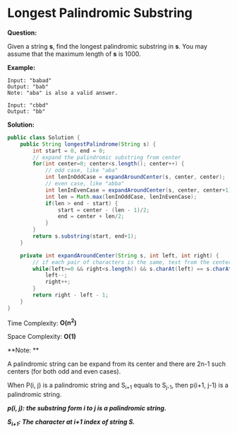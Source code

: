 # Longest Palindromic Substring

**Question:** 

Given a string **s**, find the longest palindromic substring in **s**. You may assume that the maximum length of **s** is 1000.

**Example:** 

```
Input: "babad"
Output: "bab"
Note: "aba" is also a valid answer.
```

```
Input: "cbbd"
Output: "bb"
```

**Solution:** 

```java
public class Solution {
	public String longestPalindrome(String s) {
		int start = 0, end = 0;
		// expand the palindromic substring from center
		for(int center=0; center<s.length(); center++) {
			// odd case, like "aba"
			int lenInOddCase = expandAroundCenter(s, center, center);
			// even case, like "abba"
			int lenInEvenCase = expandAroundCenter(s, center, center+1);
			int len = Math.max(lenInOddCase, lenInEvenCase);
			if(len > end - start) {
				start = center - (len - 1)/2;
				end = center + len/2;
			}
		}
	    return s.substring(start, end+1);
	}

	private int expandAroundCenter(String s, int left, int right) {
		// if each pair of characters is the same, test from the center
		while(left>=0 && right<s.length() && s.charAt(left) == s.charAt(right)) {
			left--;
			right++;
		}
	    return right - left - 1;
	}
}
```

Time Complexity: **O(n<sup>2</sup>)** 

Space Complexity: **O(1)** 

**Note: ** 

A palindromic string can be expand from its center and there are 2n-1 such centers (for both odd and even cases).

When P(i, j) is a palindromic string and S<sub>i+1</sub> equals to S<sub>j-1</sub>, then p(i+1, j-1) is a palindromic string.

***p(i, j): the substring form i to j is a palindromic string.*** 

***S<sub>i+1</sub>: The character at i+1 index of string S.*** 